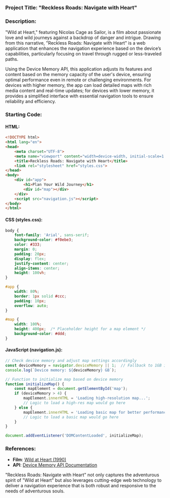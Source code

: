### Project Title: **"Reckless Roads: Navigate with Heart"**

### Description:
"Wild at Heart," featuring Nicolas Cage as Sailor, is a film about passionate love and wild journeys against a backdrop of danger and intrigue. Drawing from this narrative, "Reckless Roads: Navigate with Heart" is a web application that enhances the navigation experience based on the device’s capabilities, particularly focusing on travel through rugged or less-traveled paths.

Using the Device Memory API, this application adjusts its features and content based on the memory capacity of the user's device, ensuring optimal performance even in remote or challenging environments. For devices with higher memory, the app can load detailed maps with rich media content and real-time updates; for devices with lower memory, it provides a simplified interface with essential navigation tools to ensure reliability and efficiency.

### Starting Code:

#### HTML:
```html
<!DOCTYPE html>
<html lang="en">
<head>
    <meta charset="UTF-8">
    <meta name="viewport" content="width=device-width, initial-scale=1.0">
    <title>Reckless Roads: Navigate with Heart</title>
    <link rel="stylesheet" href="styles.css">
</head>
<body>
    <div id="app">
        <h1>Plan Your Wild Journey</h1>
        <div id="map"></div>
    </div>
    <script src="navigation.js"></script>
</body>
</html>
```

#### CSS (styles.css):
```css
body {
    font-family: 'Arial', sans-serif;
    background-color: #f0ebe3;
    color: #333;
    margin: 0;
    padding: 20px;
    display: flex;
    justify-content: center;
    align-items: center;
    height: 100vh;
}

#app {
    width: 80%;
    border: 1px solid #ccc;
    padding: 10px;
    overflow: auto;
}

#map {
    width: 100%;
    height: 400px;  /* Placeholder height for a map element */
    background-color: #ddd;
}
```

#### JavaScript (navigation.js):
```javascript
// Check device memory and adjust map settings accordingly
const deviceMemory = navigator.deviceMemory || 1;  // Fallback to 1GB if undefined
console.log(`Device memory: ${deviceMemory} GB`);

// Function to initialize map based on device memory
function initializeMap() {
    const mapElement = document.getElementById('map');
    if (deviceMemory > 4) {
        mapElement.innerHTML = 'Loading high-resolution map...';
        // Logic to load a high-res map would go here
    } else {
        mapElement.innerHTML = 'Loading basic map for better performance...';
        // Logic to load a basic map would go here
    }
}

document.addEventListener('DOMContentLoaded', initializeMap);
```

### References:
- **Film**: [Wild at Heart (1990)](https://en.wikipedia.org/wiki/Wild_at_Heart_(film))
- **API**: [Device Memory API Documentation](https://developer.mozilla.org/en-US/docs/Web/API/Device_Memory_API)

"Reckless Roads: Navigate with Heart" not only captures the adventurous spirit of "Wild at Heart" but also leverages cutting-edge web technology to deliver a navigation experience that is both robust and responsive to the needs of adventurous souls.